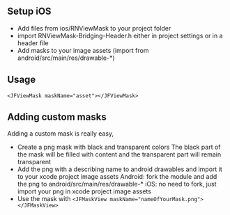 ## Setup iOS
- Add files from ios/RNViewMask to your project folder
- import RNViewMask-Bridging-Header.h either in project settings or in a header file
- Add masks to your image assets (import from android/src/main/res/drawable-*)

## Usage
```
<JFViewMask maskName="asset"></JFViewMask>
```

## Adding custom masks
Adding a custom mask is really easy, 
- Create a png mask with black and transparent colors
The black part of the mask will be filled with content and the transparent part will remain transparent
- Add the png with a describing name to android drawables and import it to your xcode project image assets
Android: fork the module and add the png to android/src/main/res/drawable-* 
iOS: no need to fork, just import your png in xcode project image assets
- Use the mask with `<JFMaskView maskName="nameOfYourMask.png"></JFMaskView>`
